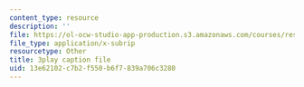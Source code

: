 ```yaml
---
content_type: resource
description: ''
file: https://ol-ocw-studio-app-production.s3.amazonaws.com/courses/res-6-008-digital-signal-processing-spring-2011/13e62102c7b2f550b6f7839a706c3280_AsSsGjaBbas.srt
file_type: application/x-subrip
resourcetype: Other
title: 3play caption file
uid: 13e62102-c7b2-f550-b6f7-839a706c3280
---
```

